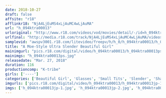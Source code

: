 ```yaml
---
date: 2018-10-27
draft: false
affsite: "r18"
afflinkr18: "NjA4LjEuMS4xLjAuMC4wLjAuMA"
url: "h_094ktra00013"
urloriginal: "http://www.r18.com/videos/vod/movies/detail/-/id=h_094ktra00013"
urlfinal: "http://media.r18.com/track/NjA4LjEuMS4xLjAuMC4wLjAuMA/videos/vod/movies/detail/-/id=h_094ktra00013"
samplevid: "awspv3001.r18.com/litevideo/freepv/h/h_0/h_094ktra00013/h_094ktra00013_dmb_w.mp4"
title: "A Moe-Style Ultra Slender Beautiful Girl"
mainimgurl: "pics.r18.com/digital/video/h_094ktra00013/h_094ktra00013ps.jpg"
mainimgs: "h_094ktra00013ps.jpg"
releasedate: "Mar. 27, 2018"
duration: 116
productioncomp: "K-tribe"
girls: ['----']
categories: ['Beautiful Girl', 'Glasses', 'Small Tits', 'Slender', 'Shaved Pussy', 'Hi-Def']
imgurls: ['pics.r18.com/digital/video/h_094ktra00013/h_094ktra00013jp-1.jpg', 'pics.r18.com/digital/video/h_094ktra00013/h_094ktra00013jp-2.jpg', 'pics.r18.com/digital/video/h_094ktra00013/h_094ktra00013jp-3.jpg', 'pics.r18.com/digital/video/h_094ktra00013/h_094ktra00013jp-4.jpg', 'pics.r18.com/digital/video/h_094ktra00013/h_094ktra00013jp-5.jpg', 'pics.r18.com/digital/video/h_094ktra00013/h_094ktra00013jp-6.jpg', 'pics.r18.com/digital/video/h_094ktra00013/h_094ktra00013jp-7.jpg', 'pics.r18.com/digital/video/h_094ktra00013/h_094ktra00013jp-8.jpg', 'pics.r18.com/digital/video/h_094ktra00013/h_094ktra00013jp-9.jpg', 'pics.r18.com/digital/video/h_094ktra00013/h_094ktra00013jp-10.jpg', 'pics.r18.com/digital/video/h_094ktra00013/h_094ktra00013jp-11.jpg', 'pics.r18.com/digital/video/h_094ktra00013/h_094ktra00013jp-12.jpg', 'pics.r18.com/digital/video/h_094ktra00013/h_094ktra00013jp-13.jpg', 'pics.r18.com/digital/video/h_094ktra00013/h_094ktra00013jp-14.jpg', 'pics.r18.com/digital/video/h_094ktra00013/h_094ktra00013jp-15.jpg', 'pics.r18.com/digital/video/h_094ktra00013/h_094ktra00013jp-16.jpg', 'pics.r18.com/digital/video/h_094ktra00013/h_094ktra00013jp-17.jpg', 'pics.r18.com/digital/video/h_094ktra00013/h_094ktra00013jp-18.jpg', 'pics.r18.com/digital/video/h_094ktra00013/h_094ktra00013jp-19.jpg', 'pics.r18.com/digital/video/h_094ktra00013/h_094ktra00013jp-20.jpg']
imgs: ['h_094ktra00013jp-1.jpg', 'h_094ktra00013jp-2.jpg', 'h_094ktra00013jp-3.jpg', 'h_094ktra00013jp-4.jpg', 'h_094ktra00013jp-5.jpg', 'h_094ktra00013jp-6.jpg', 'h_094ktra00013jp-7.jpg', 'h_094ktra00013jp-8.jpg', 'h_094ktra00013jp-9.jpg', 'h_094ktra00013jp-10.jpg', 'h_094ktra00013jp-11.jpg', 'h_094ktra00013jp-12.jpg', 'h_094ktra00013jp-13.jpg', 'h_094ktra00013jp-14.jpg', 'h_094ktra00013jp-15.jpg', 'h_094ktra00013jp-16.jpg', 'h_094ktra00013jp-17.jpg', 'h_094ktra00013jp-18.jpg', 'h_094ktra00013jp-19.jpg', 'h_094ktra00013jp-20.jpg']
---
```

